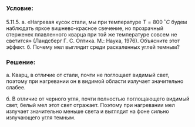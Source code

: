 ###  Условие:

$5.11.5.$ а. «Нагревая кусок стали, мы при температуре $T = 800 \,^{\circ}C$ будем наблюдать яркое вишнево-красное свечение, но прозрачный стерженек плавленного кварца при той же температуре совсем не светится» (Ландсберг Г. С. Оптика. М.: Наука, 1976). Объясните этот эффект.
б. Почему мел выглядит среди раскаленных углей темным?

###  Решение:

а. Кварц, в отличие от стали, почти не поглощает видимый свет, поэтому при нагревании он в видимой области излучает значительно слабее.

б. В отличие от черного угля, почти полностью поглощающего видимый свет, белый мел этот свет отражает. Поэтому при нагревании мел излучает значительно меньше света и выглядит на фоне сильно излучающего угля темным.